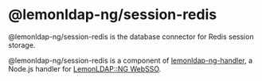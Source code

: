 # @lemonldap-ng/session-redis

@lemonldap-ng/session-redis is the database connector for Redis session storage.

@lemonldap-ng/session-redis is a component of [lemonldap-ng-handler](https://www.npmjs.com/package/lemonldap-ng-handler),
a Node.js handler for [LemonLDAP::NG WebSSO](https://lemonldap-ng.org).
